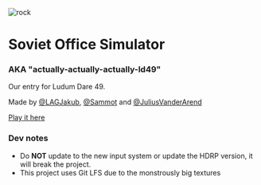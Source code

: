 ![rock](https://user-images.githubusercontent.com/45080494/162640594-46e621c7-0a7a-454c-9aa2-1979689f1a26.png)

# Soviet Office Simulator

### AKA "actually-actually-actually-ld49"
 
Our entry for Ludum Dare 49.

Made by [@LAGJakub](https://github.com/LAGJakub), [@Sammot](https://github.com/Sammot) and [@JuliusVanderArend](https://github.com/JuliusVanderArend)

[Play it here](https://ldjam.com/events/ludum-dare/49/soviet-office-simulator)

### Dev notes
 - Do **NOT** update to the new input system or update the HDRP version, it will break the project.
 - This project uses Git LFS due to the monstrously big textures
